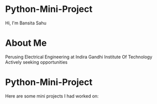 # Python-Mini-Project
Hi, I'm Bansita Sahu
# About Me
Perusing Electrical Engineering at Indira Gandhi Institute Of Technology 
Actively seeking opportunities
# Python-Mini-Project
Here are some mini projects I had worked on:
